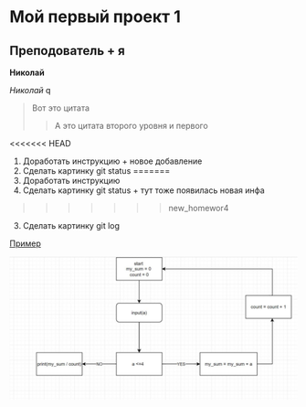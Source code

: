 # Мой первый проект 1


## Преподователь + я

**Николай**

*Николай*
q
> Вот это цитата
>> А это цитата второго уровня и первого 

<<<<<<< HEAD
1. Доработать инструкцию + новое добавление
2. Сделать картинку git status
=======
1. Доработать инструкцию
2. Сделать картинку git status + тут тоже появилась новая инфа
>>>>>>> new_homewor4
3. Сделать картинку git log

[Пример](https://gist.github.com/Jekins/2bf2d0638163f1294637#Parag)

![Картинка](images.jpg)

















